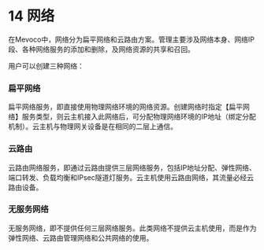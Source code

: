 # 14 网络

在Mevoco中，网络分为扁平网络和云路由方案。管理主要涉及网络本身、网络IP段、各种网络服务的添加和删除，及网络资源的共享和召回。

用户可以创建三种网络：

### 扁平网络
扁平网络服务，即直接使用物理网络环境的网络资源。创建网络时指定【扁平网络】服务类型，则云主机接入此网络后，可分配物理网络环境的IP地址（绑定分配机制）。云主机与物理网关设备是在相同的二层上通信。

### 云路由
云路由网络服务，即通过云路由提供三层网络服务，包括IP地址分配、弹性网络、端口转发、负载均衡和IPsec隧道灯服务。云主机使用云路由网络，其流量必经云路由设备。

### 无服务网络
无服务网络，即不提供任何三层网络服务。此类网络不提供云主机使用，而是作为弹性网络、云路由管理网络和公共网络的使用。
